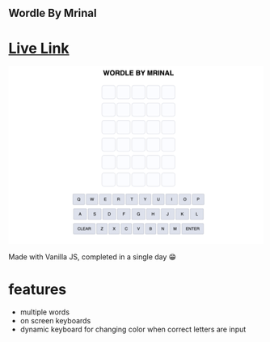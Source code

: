 ## Wordle By Mrinal
# [Live Link](https://mrinal-rangers.github.io/wordle/)
![Example Image](./Images/demo.png)

Made with Vanilla JS, completed in a single day 😁
# features
- multiple words
- on screen keyboards
- dynamic keyboard for changing color when correct letters are input